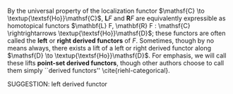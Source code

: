By the universal property of the localization functor $\mathsf{C} \to \textup{\textsf{Ho}}\mathsf{C}$, $\mathbf{L} F$ and $\mathbf{R} F$ are equivalently expressible as homotopical functors $\mathbf{L} F, \mathbf{R} F : \mathsf{C} \rightrightarrows \textup{\textsf{Ho}}\mathsf{D}$; these functors are often called the **left** or **right derived functors** of $F$. Sometimes, though by no means always, there exists a lift of a left or right derived functor along $\mathsf{D} \to \textup{\textsf{Ho}}\mathsf{D}$. For emphasis, we will call these lifts **point-set derived functors**, though other authors choose to call them simply ``derived functors'' \cite{riehl-categorical}.

SUGGESTION: left derived functor